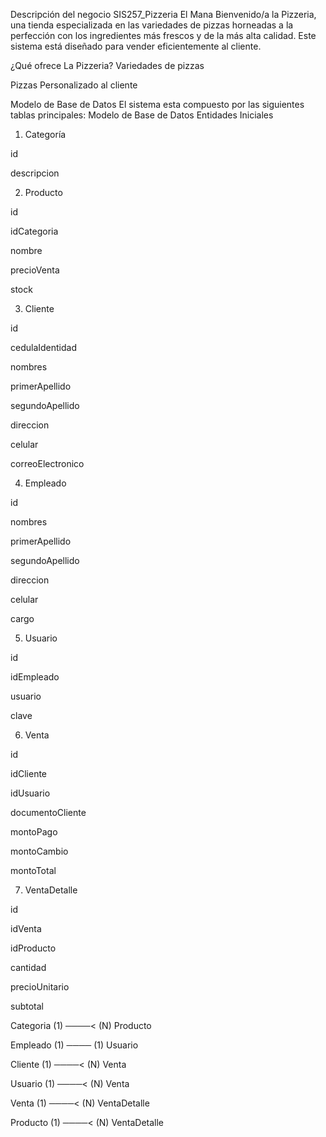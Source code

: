 Descripción del negocio SIS257_Pizzeria El Mana
Bienvenido/a la Pizzeria, una tienda especializada en las variedades de pizzas horneadas a la perfección con los ingredientes más frescos y de la más alta calidad. Este sistema está diseñado para vender eficientemente al cliente.

¿Qué ofrece La Pizzeria?
Variedades de pizzas 

Pizzas Personalizado al cliente 

Modelo de Base de Datos
El sistema esta compuesto por las siguientes tablas principales:
Modelo de Base de Datos
Entidades Iniciales

1. Categoría

id

descripcion

2. Producto

id

idCategoria

nombre

precioVenta

stock

3. Cliente

id

cedulaIdentidad

nombres

primerApellido

segundoApellido

direccion

celular

correoElectronico

4. Empleado

id

nombres

primerApellido

segundoApellido

direccion

celular

cargo

5. Usuario

id

idEmpleado

usuario

clave

6. Venta

id

idCliente

idUsuario

documentoCliente

montoPago

montoCambio

montoTotal

7. VentaDetalle

id

idVenta

idProducto

cantidad

precioUnitario

subtotal




Categoria (1) ────< (N) Producto

Empleado (1) ──── (1) Usuario

Cliente (1) ────< (N) Venta

Usuario (1) ────< (N) Venta

Venta (1) ────< (N) VentaDetalle

Producto (1) ────< (N) VentaDetalle

